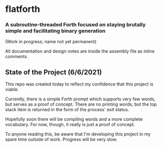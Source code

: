 # flatforth
### A subroutine-threaded Forth focused on staying brutally simple and facilitating binary generation

(Work in progress; name not yet permanent)

All documentation and design notes are inside the assembly file as inline comments.

## State of the Project (6/6/2021)

This repo was created today to reflect my confidence that this project is viable.

Currently, there is a simple Forth prompt which supports very few words, but serves as a proof of concept.
There are no printing words, but the top stack item is returned in the form of the process' exit status.

Hopefully soon there will be compiling words and a more complete vocabulary.
For now, though, it really is just a proof of concept.

To anyone reading this, be aware that I'm developing this project in my spare time outside of work.
Progress will be very slow.
